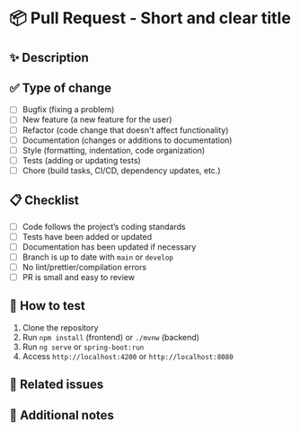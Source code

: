 # 📦 Pull Request - Short and clear title

## ✨ Description

## ✅ Type of change

- [ ] Bugfix (fixing a problem)
- [ ] New feature (a new feature for the user)
- [ ] Refactor (code change that doesn't affect functionality)
- [ ] Documentation (changes or additions to documentation)
- [ ] Style (formatting, indentation, code organization)
- [ ] Tests (adding or updating tests)
- [ ] Chore (build tasks, CI/CD, dependency updates, etc.)

## 📋 Checklist

- [ ] Code follows the project’s coding standards
- [ ] Tests have been added or updated
- [ ] Documentation has been updated if necessary
- [ ] Branch is up to date with `main` or `develop`
- [ ] No lint/prettier/compilation errors
- [ ] PR is small and easy to review

## 🧪 How to test

1. Clone the repository
2. Run `npm install` (frontend) or `./mvnw` (backend)
3. Run `ng serve` or `spring-boot:run`
4. Access `http://localhost:4200` or `http://localhost:8080`

## 📎 Related issues

## 🚧 Additional notes
